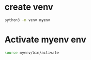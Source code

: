 # create venv

```sh
python3 -m venv myenv
```
# Activate myenv env

```sh
source myenv/bin/activate
```